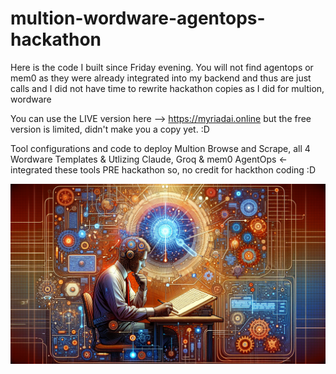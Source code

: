 # multion-wordware-agentops-hackathon
Here is the code I built since Friday evening.  You will not find agentops or mem0 as they were already integrated into my backend and thus are just calls and I
did not have time to rewrite hackathon copies as I did for multion, wordware

You can use the LIVE version here --> https://myriadai.online  but the free version is limited, didn't make you a copy yet. :D

Tool configurations and code to deploy Multion Browse and Scrape, all 4 Wordware Templates &amp;
Utlizing Claude, Groq & mem0 AgentOps <- integrated these tools PRE hackathon so, no credit for hackthon coding :D

<img src="banner.png" alt="Hackathon">


